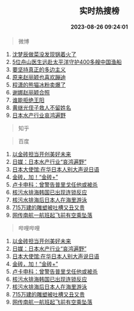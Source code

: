 <div align="center"><h2>实时热搜榜</h2><h4>2023-08-26 09:24:01</h4></div>

> 微博  

1. [沈梦辰做菜没发现锅着火了](https://s.weibo.com/weibo?q=%23%E6%B2%88%E6%A2%A6%E8%BE%B0%E5%81%9A%E8%8F%9C%E6%B2%A1%E5%8F%91%E7%8E%B0%E9%94%85%E7%9D%80%E7%81%AB%E4%BA%86%23&t=31&band_rank=1&Refer=top)<br />
2. [5位舟山医生远赴太平洋守护400多艘中国渔船](https://s.weibo.com/weibo?q=%235%E4%BD%8D%E8%88%9F%E5%B1%B1%E5%8C%BB%E7%94%9F%E8%BF%9C%E8%B5%B4%E5%A4%AA%E5%B9%B3%E6%B4%8B%E5%AE%88%E6%8A%A4400%E5%A4%9A%E8%89%98%E4%B8%AD%E5%9B%BD%E6%B8%94%E8%88%B9%23&t=31&band_rank=2&Refer=top)<br />
3. [要坚持真正的多边主义](https://s.weibo.com/weibo?q=%23%E8%A6%81%E5%9D%9A%E6%8C%81%E7%9C%9F%E6%AD%A3%E7%9A%84%E5%A4%9A%E8%BE%B9%E4%B8%BB%E4%B9%89%23&t=31&band_rank=3&Refer=top)<br />
4. [原来赵丽颖也喜欢蹦迪](https://s.weibo.com/weibo?q=%23%E5%8E%9F%E6%9D%A5%E8%B5%B5%E4%B8%BD%E9%A2%96%E4%B9%9F%E5%96%9C%E6%AC%A2%E8%B9%A6%E8%BF%AA%23&t=31&band_rank=4&Refer=top)<br />
5. [程潇的熊猫冰粉卖爆了](https://s.weibo.com/weibo?q=%23%E7%A8%8B%E6%BD%87%E7%9A%84%E7%86%8A%E7%8C%AB%E5%86%B0%E7%B2%89%E5%8D%96%E7%88%86%E4%BA%86%23&t=31&band_rank=5&Refer=top)<br />
6. [谢娜赵丽颖合照](https://s.weibo.com/weibo?q=%23%E8%B0%A2%E5%A8%9C%E8%B5%B5%E4%B8%BD%E9%A2%96%E5%90%88%E7%85%A7%23&t=31&band_rank=6&Refer=top)<br />
7. [谁能拒绝王阳](https://s.weibo.com/weibo?q=%23%E8%B0%81%E8%83%BD%E6%8B%92%E7%BB%9D%E7%8E%8B%E9%98%B3%23&t=31&band_rank=7&Refer=top)<br />
8. [黄继光侄子救人不留姓名](https://s.weibo.com/weibo?q=%23%E9%BB%84%E7%BB%A7%E5%85%89%E4%BE%84%E5%AD%90%E6%95%91%E4%BA%BA%E4%B8%8D%E7%95%99%E5%A7%93%E5%90%8D%23&t=31&band_rank=8&Refer=top)<br />
9. [日本水产行业哀鸿遍野](https://s.weibo.com/weibo?q=%23%E6%97%A5%E6%9C%AC%E6%B0%B4%E4%BA%A7%E8%A1%8C%E4%B8%9A%E5%93%80%E9%B8%BF%E9%81%8D%E9%87%8E%23&t=31&band_rank=9&Refer=top)<br />

> 知乎  


> 百度  

1. [以金砖担当开创美好未来](https://www.baidu.com/s?wd=%E4%BB%A5%E9%87%91%E7%A0%96%E6%8B%85%E5%BD%93%E5%BC%80%E5%88%9B%E7%BE%8E%E5%A5%BD%E6%9C%AA%E6%9D%A5&sa=fyb_news&rsv_dl=fyb_news)<br />
2. [日媒：日本水产行业“哀鸿遍野”](https://www.baidu.com/s?wd=%E6%97%A5%E5%AA%92%EF%BC%9A%E6%97%A5%E6%9C%AC%E6%B0%B4%E4%BA%A7%E8%A1%8C%E4%B8%9A%E2%80%9C%E5%93%80%E9%B8%BF%E9%81%8D%E9%87%8E%E2%80%9D&sa=fyb_news&rsv_dl=fyb_news)<br />
3. [日本大使馆:在华日本人别大声说日语](https://www.baidu.com/s?wd=%E6%97%A5%E6%9C%AC%E5%A4%A7%E4%BD%BF%E9%A6%86%3A%E5%9C%A8%E5%8D%8E%E6%97%A5%E6%9C%AC%E4%BA%BA%E5%88%AB%E5%A4%A7%E5%A3%B0%E8%AF%B4%E6%97%A5%E8%AF%AD&sa=fyb_news&rsv_dl=fyb_news)<br />
4. [金砖，加！“金砖+”](https://www.baidu.com/s?wd=%E9%87%91%E7%A0%96%EF%BC%8C%E5%8A%A0%EF%BC%81%E2%80%9C%E9%87%91%E7%A0%96%2B%E2%80%9D&sa=fyb_news&rsv_dl=fyb_news)<br />
5. [卢卡申科：曾警告普里戈任他或被杀](https://www.baidu.com/s?wd=%E5%8D%A2%E5%8D%A1%E7%94%B3%E7%A7%91%EF%BC%9A%E6%9B%BE%E8%AD%A6%E5%91%8A%E6%99%AE%E9%87%8C%E6%88%88%E4%BB%BB%E4%BB%96%E6%88%96%E8%A2%AB%E6%9D%80&sa=fyb_news&rsv_dl=fyb_news)<br />
6. [核污水排海韩国已出现连锁反应](https://www.baidu.com/s?wd=%E6%A0%B8%E6%B1%A1%E6%B0%B4%E6%8E%92%E6%B5%B7%E9%9F%A9%E5%9B%BD%E5%B7%B2%E5%87%BA%E7%8E%B0%E8%BF%9E%E9%94%81%E5%8F%8D%E5%BA%94&sa=fyb_news&rsv_dl=fyb_news)<br />
7. [核污水排海后日本人在海里游泳](https://www.baidu.com/s?wd=%E6%A0%B8%E6%B1%A1%E6%B0%B4%E6%8E%92%E6%B5%B7%E5%90%8E%E6%97%A5%E6%9C%AC%E4%BA%BA%E5%9C%A8%E6%B5%B7%E9%87%8C%E6%B8%B8%E6%B3%B3&sa=fyb_news&rsv_dl=fyb_news)<br />
8. [715万建的雕塑被吐槽又丑又贵](https://www.baidu.com/s?wd=715%E4%B8%87%E5%BB%BA%E7%9A%84%E9%9B%95%E5%A1%91%E8%A2%AB%E5%90%90%E6%A7%BD%E5%8F%88%E4%B8%91%E5%8F%88%E8%B4%B5&sa=fyb_news&rsv_dl=fyb_news)<br />
9. [网传南航一航班起飞前有空乘坠落](https://www.baidu.com/s?wd=%E7%BD%91%E4%BC%A0%E5%8D%97%E8%88%AA%E4%B8%80%E8%88%AA%E7%8F%AD%E8%B5%B7%E9%A3%9E%E5%89%8D%E6%9C%89%E7%A9%BA%E4%B9%98%E5%9D%A0%E8%90%BD&sa=fyb_news&rsv_dl=fyb_news)<br />

> 哔哩哔哩  

1. [以金砖担当开创美好未来](https://www.baidu.com/s?wd=%E4%BB%A5%E9%87%91%E7%A0%96%E6%8B%85%E5%BD%93%E5%BC%80%E5%88%9B%E7%BE%8E%E5%A5%BD%E6%9C%AA%E6%9D%A5&sa=fyb_news&rsv_dl=fyb_news)<br />
2. [日媒：日本水产行业“哀鸿遍野”](https://www.baidu.com/s?wd=%E6%97%A5%E5%AA%92%EF%BC%9A%E6%97%A5%E6%9C%AC%E6%B0%B4%E4%BA%A7%E8%A1%8C%E4%B8%9A%E2%80%9C%E5%93%80%E9%B8%BF%E9%81%8D%E9%87%8E%E2%80%9D&sa=fyb_news&rsv_dl=fyb_news)<br />
3. [日本大使馆:在华日本人别大声说日语](https://www.baidu.com/s?wd=%E6%97%A5%E6%9C%AC%E5%A4%A7%E4%BD%BF%E9%A6%86%3A%E5%9C%A8%E5%8D%8E%E6%97%A5%E6%9C%AC%E4%BA%BA%E5%88%AB%E5%A4%A7%E5%A3%B0%E8%AF%B4%E6%97%A5%E8%AF%AD&sa=fyb_news&rsv_dl=fyb_news)<br />
4. [金砖，加！“金砖+”](https://www.baidu.com/s?wd=%E9%87%91%E7%A0%96%EF%BC%8C%E5%8A%A0%EF%BC%81%E2%80%9C%E9%87%91%E7%A0%96%2B%E2%80%9D&sa=fyb_news&rsv_dl=fyb_news)<br />
5. [卢卡申科：曾警告普里戈任他或被杀](https://www.baidu.com/s?wd=%E5%8D%A2%E5%8D%A1%E7%94%B3%E7%A7%91%EF%BC%9A%E6%9B%BE%E8%AD%A6%E5%91%8A%E6%99%AE%E9%87%8C%E6%88%88%E4%BB%BB%E4%BB%96%E6%88%96%E8%A2%AB%E6%9D%80&sa=fyb_news&rsv_dl=fyb_news)<br />
6. [核污水排海韩国已出现连锁反应](https://www.baidu.com/s?wd=%E6%A0%B8%E6%B1%A1%E6%B0%B4%E6%8E%92%E6%B5%B7%E9%9F%A9%E5%9B%BD%E5%B7%B2%E5%87%BA%E7%8E%B0%E8%BF%9E%E9%94%81%E5%8F%8D%E5%BA%94&sa=fyb_news&rsv_dl=fyb_news)<br />
7. [核污水排海后日本人在海里游泳](https://www.baidu.com/s?wd=%E6%A0%B8%E6%B1%A1%E6%B0%B4%E6%8E%92%E6%B5%B7%E5%90%8E%E6%97%A5%E6%9C%AC%E4%BA%BA%E5%9C%A8%E6%B5%B7%E9%87%8C%E6%B8%B8%E6%B3%B3&sa=fyb_news&rsv_dl=fyb_news)<br />
8. [715万建的雕塑被吐槽又丑又贵](https://www.baidu.com/s?wd=715%E4%B8%87%E5%BB%BA%E7%9A%84%E9%9B%95%E5%A1%91%E8%A2%AB%E5%90%90%E6%A7%BD%E5%8F%88%E4%B8%91%E5%8F%88%E8%B4%B5&sa=fyb_news&rsv_dl=fyb_news)<br />
9. [网传南航一航班起飞前有空乘坠落](https://www.baidu.com/s?wd=%E7%BD%91%E4%BC%A0%E5%8D%97%E8%88%AA%E4%B8%80%E8%88%AA%E7%8F%AD%E8%B5%B7%E9%A3%9E%E5%89%8D%E6%9C%89%E7%A9%BA%E4%B9%98%E5%9D%A0%E8%90%BD&sa=fyb_news&rsv_dl=fyb_news)<br />
